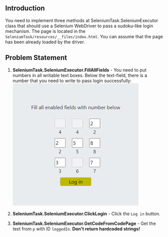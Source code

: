 ## Introduction
You need to implement three methods at SeleniumTask.SeleniumExecutor class that should use a Selenium WebDriver to pass a sudoku-like login mechanism. The page is located in the `SeleniumTask/resources/__files/index.html`. You can assume that the page has been already loaded by the driver. 

## Problem Statement

1. **SeleniumTask.SeleniumExecutor.FillAllFields** - You need to put numbers in all writable text boxes. Below the text-field, there is a number that you need to write to pass login successfully:   
   ![FillAllFields](readmeFiles/1FillAllFields.PNG?raw=true "FillAllFields")

2. **SeleniumTask.SeleniumExecutor.ClickLogin** -  Click the `Log in` button.

3. **SeleniumTask.SeleniumExecutor.GetCodeFromCodePage** -  Get the text from `p` with ID `loggedIn`. **Don't return hardcoded strings!**



